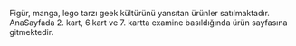 Figür, manga, lego tarzı geek kültürünü yansıtan ürünler satılmaktadır.
AnaSayfada 2. kart, 6.kart ve 7. kartta examine basıldığında ürün sayfasına gitmektedir.
